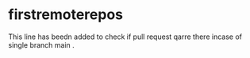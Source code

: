 # firstremoterepos
This line has beedn added to check if pull request qarre there incase of single branch main .